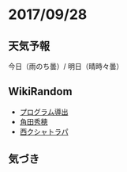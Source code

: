 # 2017/09/28

## 天気予報

今日（雨のち曇）/ 明日（晴時々曇）

## WikiRandom

* [プログラム導出](https://ja.wikipedia.org/wiki/%E3%83%97%E3%83%AD%E3%82%B0%E3%83%A9%E3%83%A0%E5%B0%8E%E5%87%BA)
* [角田秀穂](https://ja.wikipedia.org/wiki/%E8%A7%92%E7%94%B0%E7%A7%80%E7%A9%82)
* [西クシャトラパ](https://ja.wikipedia.org/wiki/%E8%A5%BF%E3%82%AF%E3%82%B7%E3%83%A3%E3%83%88%E3%83%A9%E3%83%91)

## 気づき

